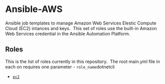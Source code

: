 # Ansible-AWS

Ansible job templates to manage Amazon Web Services Elestic Compute Cloud (EC2) intances and keys.&nbsp; This set of roles use the built-in Amazon Web Services credential in the Ansible Automation Platform.

## Roles

This is the list of roles currently in this repository.&nbsp; The root main.yml file in each on requires one parameter - ```role_name```dotnetcli

- [`ec2`](docs/EC2.md)
